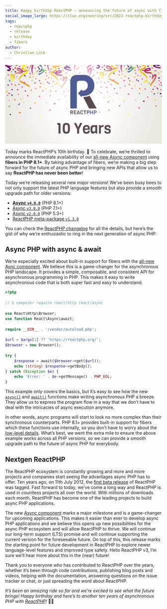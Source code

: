 ```yaml
---
title: Happy birthday ReactPHP – announcing the future of async with fibers!
social_image_large: https://clue.engineering/src/2022-reactphp-birthday.png
tags:
  - reactphp
  - release
  - birthday
  - fibers
author:
  - Christian Lück
---
```


![ReactPHP – 10 years](../src/2022-reactphp-birthday.png)

Today marks ReactPHP’s 10th birthday. 🎉
To celebrate, we’re thrilled to announce the immediate availability of our [all-new Async component](https://reactphp.org/async/) using **fibers in PHP 8.1+**. By taking advantage of fibers, we’re making a big step forward for the future of async PHP and bringing new APIs that allow us to say **ReactPHP has never been better**!

Today we’re releasing several new major versions!
We’ve been busy bees to not only support the latest PHP language features but also provide a smooth upgrade path for older versions:

- [**Async `v4.0.0`**](https://reactphp.org/async/) (PHP 8.1+)
- [Async `v3.0.0`](https://github.com/reactphp/async/tree/3.x) (PHP 7.1+)
- [Async `v2.0.0`](https://github.com/reactphp/async/tree/2.x) (PHP 5.3+)
- [ReactPHP meta-package `v1.3.0`](https://github.com/reactphp/reactphp)

You can check the [ReactPHP changelog](https://reactphp.org/changelog.html) for all the details,
but here’s the gist of why we’re enthusiastic to ring in the next generation of async PHP:

## Async PHP with async & await

We’re especially excited about built-in support for fibers with the [all-new Aync component](https://reactphp.org/async/).
We believe this is a game-changer for the asynchronous PHP landscape.
It provides a simple, composable, and consistent API for asynchronous programming in PHP.
This makes it easy to write asynchronous code that is both super fast and easy to understand.

```php
<?php

// $ composer require react/http react/async

use React\Http\Browser;
use function React\Async\await;

require __DIR__ . '/vendor/autoload.php';

$url = $argv[1] ?? 'https://reactphp.org/';
$browser = new Browser();

try {
    $response = await($browser->get($url));
    echo (string) $response->getBody();
} catch (Exception $e) {
    echo 'Error: ' . $e->getMessage() . PHP_EOL;
}
```

This example only covers the basics, but it’s easy to see how the new [`async()`](https://reactphp.org/async/#async) and [`await()`](https://reactphp.org/async/#await) functions make writing asynchronous PHP a breeze.
They allow us to express the program flow in a way that we don’t have to deal with the intricacies of async execution anymore.

In other words, async programs will start to look no more complex than their synchronous counterparts.
PHP 8.1+ provides built-in support for fibers which these functions use internally, so you don’t have to worry about the [low-level details](../2021/fibers-in-php).
What’s best, we went the extra mile to ensure the above example works across all PHP versions, so we can provide a smooth upgrade path to the future of async PHP for everybody.

## Nextgen ReactPHP

The ReactPHP ecosystem is constantly growing and more and more projects and companies start seeing the advantages async PHP has to offer.
Ten years ago, on 11th July 2012, the [first beta release](https://reactphp.org/changelog.html#eventloop-010-2012-07-11) of ReactPHP was tagged.
Fast forward to today, we’ve come a long way and ReactPHP is used in countless projects all over the world.
With millions of downloads each month, ReactPHP has become one of the leading projects to build async PHP applications.

The new [Async component](https://reactphp.org/async/) marks a major milestone and is a game-changer for upcoming applications.
This makes it easier than ever to develop async PHP applications and we believe this opens up new possibilities for the async PHP ecosystem and will allow ReactPHP to thrive.
We will continue our long-term support (LTS) promise and will continue supporting the current version for the foreseeable future.
On top of this, this release marks the starting point for future development in ReactPHP to explore newer language-level features and improved type safety.
Hello ReactPHP v3, I’m sure we’ll hear more about this in the (near) future!

Thank you to everyone who has contributed to ReactPHP over the years, whether it’s been through code contributions, publishing blog posts and videos, helping with the documentation, answering questions on the issue tracker or chat, or just spreading the word about ReactPHP.

*It’s been an amazing ride so far and we’re excited to see what the future brings!
Happy birthday and here’s to another ten years of asynchronous PHP with [ReactPHP](https://reactphp.org/)!* 🎉💥
